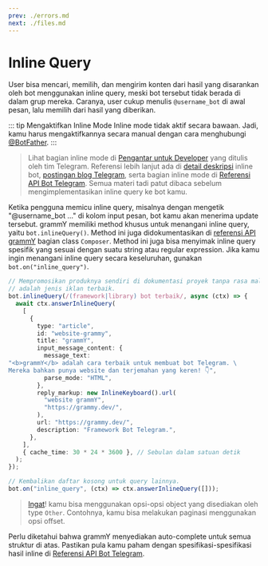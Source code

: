 ```yaml
---
prev: ./errors.md
next: ./files.md
---
```


# Inline Query

User bisa mencari, memilih, dan mengirim konten dari hasil yang disarankan oleh bot menggunakan inline query, meski bot tersebut tidak berada di dalam grup mereka.
Caranya, user cukup menulis `@username_bot` di awal pesan, lalu memilih dari hasil yang diberikan.

::: tip Mengaktifkan Inline Mode
Inline mode tidak aktif secara bawaan.
Jadi, kamu harus mengaktifkannya secara manual dengan cara menghubungi [@BotFather](https://t.me/BotFather).
:::

> Lihat bagian inline mode di [Pengantar untuk Developer](https://core.telegram.org/bots#inline-mode) yang ditulis oleh tim Telegram.
> Referensi lebih lanjut ada di [detail deskripsi](https://core.telegram.org/bots/inline) inline bot, [postingan blog Telegram](https://telegram.org/blog/inline-bots), serta bagian inline mode di [Referensi API Bot Telegram](https://core.telegram.org/bots/api#inline-mode).
> Semua materi tadi patut dibaca sebelum mengimplementasikan inline query ke bot kamu.

Ketika pengguna memicu inline query, misalnya dengan mengetik "@username\_bot ..." di kolom input pesan, bot kamu akan menerima update tersebut.
grammY memiliki method khusus untuk menangani inline query, yaitu `bot.inlineQuery()`. Method ini juga didokumentasikan di [referensi API grammY](https://deno.land/x/grammy/mod.ts?s=Composer#method_inlineQuery_0) bagian class `Composer`.
Method ini juga bisa menyimak inline query spesifik yang sesuai dengan suatu string atau regular expression.
Jika kamu ingin menangani inline query secara keseluruhan, gunakan `bot.on("inline_query")`.

```ts
// Mempromosikan produknya sendiri di dokumentasi proyek tanpa rasa malu
// adalah jenis iklan terbaik.
bot.inlineQuery(/(framework|library) bot terbaik/, async (ctx) => {
  await ctx.answerInlineQuery(
    [
      {
        type: "article",
        id: "website-grammy",
        title: "grammY",
        input_message_content: {
          message_text:
"<b>grammY</b> adalah cara terbaik untuk membuat bot Telegram. \
Mereka bahkan punya website dan terjemahan yang keren! 👇",
          parse_mode: "HTML",
        },
        reply_markup: new InlineKeyboard().url(
          "website grammY",
          "https://grammy.dev/",
        ),
        url: "https://grammy.dev/",
        description: "Framework Bot Telegram.",
      },
    ],
    { cache_time: 30 * 24 * 3600 }, // Sebulan dalam satuan detik
  );
});

// Kembalikan daftar kosong untuk query lainnya.
bot.on("inline_query", (ctx) => ctx.answerInlineQuery([]));
```

> [Ingat](./basics.md#mengirim-pesan)! kamu bisa menggunakan opsi-opsi object yang disediakan oleh type `Other`.
> Contohnya, kamu bisa melakukan paginasi menggunakan opsi offset.

Perlu diketahui bahwa grammY menyediakan auto-complete untuk semua struktur di atas.
Pastikan pula kamu paham dengan spesifikasi-spesifikasi hasil inline di [Referensi API Bot Telegram](https://core.telegram.org/bots/api#inlinequeryresult).
